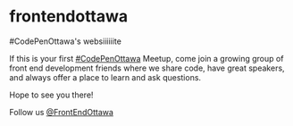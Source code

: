 # frontendottawa
#CodePenOttawa's websiiiiiite


If this is your first [#CodePenOttawa](https://twitter.com/hashtag/CodePenOttawa?src=hash) Meetup, come join a growing group of front end development friends where we share code, have great speakers, and always offer a place to learn and ask questions.

Hope to see you there!

Follow us [@FrontEndOttawa](https://twitter.com/frontendottawa)
